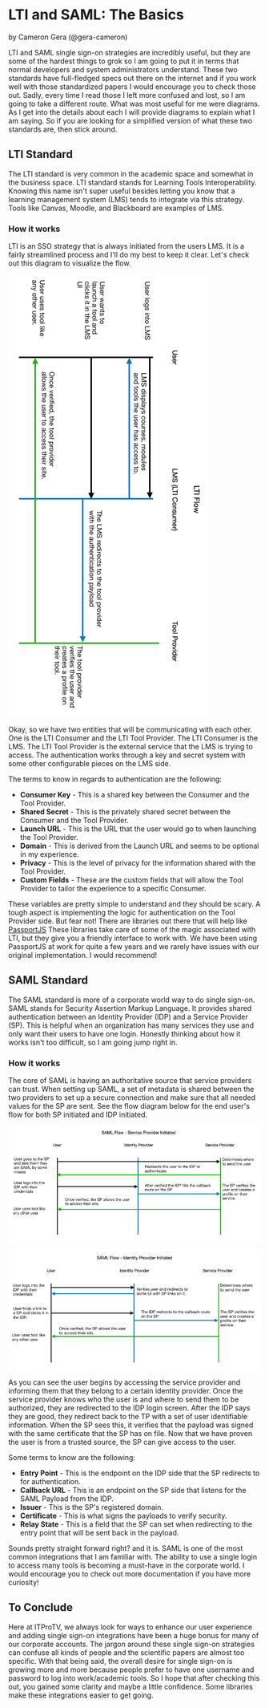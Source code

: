 # LTI and SAML: The Basics

by Cameron Gera (@gera-cameron)

LTI and SAML single sign-on strategies are incredibly useful, but they are some of the hardest things to grok so I am going to put it in terms that normal developers and system administrators understand.
These two standards have full-fledged specs out there on the internet and if you work well with those standardized papers I would encourage you to check those out.
Sadly, every time I read those I left more confused and lost, so I am going to take a different route.
What was most useful for me were diagrams. As I get into the details about each I will provide diagrams to explain what I am saying. So if you are looking for a simplified version of what these two standards are, then stick around.

## LTI Standard

The LTI standard is very common in the academic space and somewhat in the business space.
LTI standard stands for Learning Tools Interoperability.
Knowing this name isn't super useful besides letting you know that a learning management system (LMS) tends to integrate via this strategy.
Tools like Canvas, Moodle, and Blackboard are examples of LMS.

### How it works

LTI is an SSO strategy that is always initiated from the users LMS. 
It is a fairly streamlined process and I'll do my best to keep it clear. 
Let's check out this diagram to visualize the flow.

![LTI Diagram][]

Okay, so we have two entities that will be communicating with each other.
One is the LTI Consumer and the LTI Tool Provider.
The LTI Consumer is the LMS.
The LTI Tool Provider is the external service that the LMS is trying to access.
The authentication works through a key and secret system with some other configurable pieces on the LMS side.

The terms to know in regards to authentication are the following:

- **Consumer Key** - This is a shared key between the Consumer and the Tool Provider.
- **Shared Secret** - This is the privately shared secret between the Consumer and the Tool Provider.
- **Launch URL** - This is the URL that the user would go to when launching the Tool Provider.
- **Domain** - This is derived from the Launch URL and seems to be optional in my experience.
- **Privacy** - This is the level of privacy for the information shared with the Tool Provider.
- **Custom Fields** - These are the custom fields that will allow the Tool Provider to tailor the experience to a specific Consumer.

These variables are pretty simple to understand and they should be scary.
A tough aspect is implementing the logic for authentication on the Tool Provider side.
But fear not!
There are libraries out there that will help like [PassportJS](http://www.passportjs.org/packages/passport-lti)
These libraries take care of some of the magic associated with LTI, but they give you a friendly interface to work with.
We have been using PassportJS at work for quite a few years and we rarely have issues with our original implementation.
I would recommend!

## SAML Standard

The SAML standard is more of a corporate world way to do single sign-on.
SAML stands for Security Assertion Markup Language.
It provides shared authentication between an Identity Provider (IDP) and a Service Provider (SP).
This is helpful when an organization has many services they use and only want their users to have one login.
Honestly thinking about how it works isn't too difficult, so I am going jump right in.

### How it works

The core of SAML is having an authoritative source that service providers can trust.
When setting up SAML, a set of metadata is shared between the two providers to set up a secure connection and make sure that all needed values for the SP are sent.
See the flow diagram below for the end user's flow for both SP initiated and IDP initiated.

![SAML SP Diagram][]

![SAML IDP Diagram][]

As you can see the user begins by accessing the service provider and informing them that they belong to a certain identity provider.
Once the service provider knows who the user is and where to send them to be authorized, they are redirected to the IDP login screen.
After the IDP says they are good, they redirect back to the TP with a set of user identifiable information.
When the SP sees this, it verifies that the payload was signed with the same certificate that the SP has on file.
Now that we have proven the user is from a trusted source, the SP can give access to the user.

Some terms to know are the following:

- **Entry Point** - This is the endpoint on the IDP side that the SP redirects to for authentication.
- **Callback URL** - This is an endpoint on the SP side that listens for the SAML Payload from the IDP.
- **Issuer** - This is the SP's registered domain.
- **Certificate** - This is what signs the payloads to verify security.
- **Relay State** - This is a field that the SP can set when redirecting to the entry point that will be sent back in the payload.


Sounds pretty straight forward right? and it is.
SAML is one of the most common integrations that I am familiar with.
The ability to use a single login to access many tools is becoming a must-have in the corporate world.
I would encourage you to check out more documentation if you have more curiosity!

## To Conclude

Here at ITProTV, we always look for ways to enhance our user experience and adding single sign-on integrations have been a huge bonus for many of our corporate accounts.
The jargon around these single sign-on strategies can confuse all kinds of people and the scientific papers are almost too specific.
With that being said, the overall desire for single sign-on is growing more and more because people prefer to have one username and password to log into work/academic tools.
So I hope that after checking this out, you gained some clarity and maybe a little confidence.
Some libraries make these integrations easier to get going.

[LTI Diagram]: /assets/LTI_Diagram.png
[SAML SP Diagram]: /assets/SAML_SP_Diagram.png
[SAML IDP Diagram]: /assets/SAML_IDP_Diagram.png
